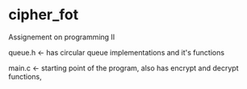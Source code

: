 # cipher_fot
Assignement on programming II

queue.h <- has circular queue implementations
             and it's functions

main.c <- starting point of the program, also 
           has encrypt and decrypt functions,

